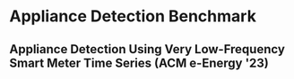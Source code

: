 # Appliance Detection Benchmark

## Appliance Detection Using Very Low-Frequency Smart Meter Time Series (ACM e-Energy '23)
